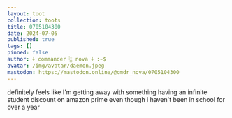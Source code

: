 ```yaml
---
layout: toot
collection: toots
title: 0705104300
date: 2024-07-05
published: true
tags: []
pinned: false
author: ⸸ commander ░ nova ⸸ :~$
avatar: /img/avatar/daemon.jpeg
mastodon: https://mastodon.online/@cmdr_nova/0705104300
---
```


definitely feels like I'm getting away with something having an infinite student discount on amazon prime even though i haven't been in school for over a year
